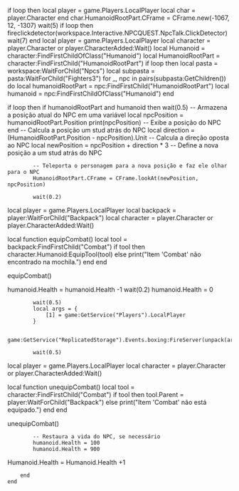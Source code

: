 
if loop then
local player = game.Players.LocalPlayer
    local char = player.Character
end
    char.HumanoidRootPart.CFrame = CFrame.new(-1067, 12, -1307)
    wait(5)
if loop then
    fireclickdetector(workspace.Interactive.NPCQUEST.NpcTalk.ClickDetector)
    wait(7)
end
    local player = game.Players.LocalPlayer
    local character = player.Character or player.CharacterAdded:Wait()
    local Humanoid = character:FindFirstChildOfClass("Humanoid")
    local HumanoidRootPart = character:FindFirstChild("HumanoidRootPart")
if loop then
    local pasta = workspace:WaitForChild("Npcs")
    local subpasta = pasta:WaitForChild("Fighters3")
    for _, npc in pairs(subpasta:GetChildren()) do
        local humanoidRootPart = npc:FindFirstChild("HumanoidRootPart")
        local humanoid = npc:FindFirstChildOfClass("Humanoid")
end

if loop then
        if humanoidRootPart and humanoid then
            wait(0.5)
            -- Armazena a posição atual do NPC em uma variável
            local npcPosition = humanoidRootPart.Position
            print(npcPosition) -- Exibe a posição do NPC
end
            -- Calcula a posição um stud atrás do NPC
            local direction = (HumanoidRootPart.Position - npcPosition).Unit -- Calcula a direção oposta ao NPC
            local newPosition = npcPosition + direction * 3 -- Define a nova posição a um stud atrás do NPC

            -- Teleporta o personagem para a nova posição e faz ele olhar para o NPC
            HumanoidRootPart.CFrame = CFrame.lookAt(newPosition, npcPosition)

            wait(0.2)

            
            
local player = game.Players.LocalPlayer
local backpack = player:WaitForChild("Backpack")
local character = player.Character or player.CharacterAdded:Wait()

local function equipCombat()
    local tool = backpack:FindFirstChild("Combat")
    if tool then
        character.Humanoid:EquipTool(tool)
    else
        print("Item 'Combat' não encontrado na mochila.")
    end
end

equipCombat()
            
            

humanoid.Health = humanoid.Health -1
      wait(0.2)
            humanoid.Health = 0 
            

            wait(0.5)
            local args = {
                [1] = game:GetService("Players").LocalPlayer
            }

            game:GetService("ReplicatedStorage").Events.boxing:FireServer(unpack(args))

            wait(0.5)
            
            
local player = game.Players.LocalPlayer
local character = player.Character or player.CharacterAdded:Wait()

local function unequipCombat()
    local tool = character:FindFirstChild("Combat")
    if tool then
        tool.Parent = player:WaitForChild("Backpack")
    else
        print("Item 'Combat' não está equipado.")
    end
end

unequipCombat()

            -- Restaura a vida do NPC, se necessário
            humanoid.Health = 100
            humanoid.Health = 900
Humanoid.Health = Humanoid.Health +1


        end
    end
